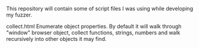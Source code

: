 This repository will contain some of script files I was using while developing
my fuzzer.

collect.html
 Enumerate object properties. By default it will walk through "window" browser
 object, collect functions, strings, numbers and walk recursively into other
 objects it may find.
